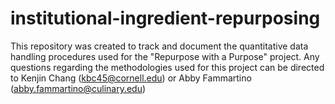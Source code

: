 # institutional-ingredient-repurposing
This repository was created to track and document the quantitative data handling procedures used for the "Repurpose with a Purpose" project. Any questions regarding the methodologies used for this project can be directed to Kenjin Chang (kbc45@cornell.edu) or Abby Fammartino (abby.fammartino@culinary.edu)
